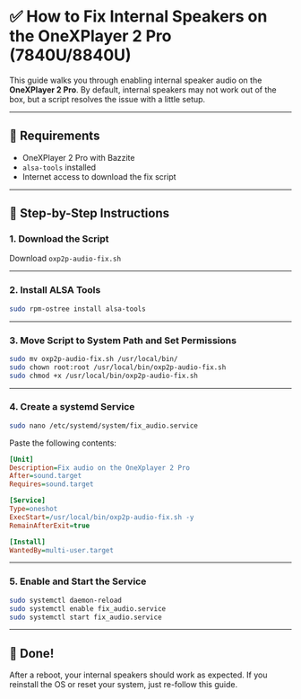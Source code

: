 # ✅ How to Fix Internal Speakers on the OneXPlayer 2 Pro (7840U/8840U)

This guide walks you through enabling internal speaker audio on the **OneXPlayer 2 Pro**. By default, internal speakers may not work out of the box, but a script resolves the issue with a little setup.

---

## 🧰 Requirements

- OneXPlayer 2 Pro with Bazzite
- `alsa-tools` installed
- Internet access to download the fix script

---

## 📝 Step-by-Step Instructions

### 1. **Download the Script**

Download `oxp2p-audio-fix.sh`

---

### 2. **Install ALSA Tools**

```bash
sudo rpm-ostree install alsa-tools
```

---

### 3. **Move Script to System Path and Set Permissions**

```bash
sudo mv oxp2p-audio-fix.sh /usr/local/bin/
sudo chown root:root /usr/local/bin/oxp2p-audio-fix.sh
sudo chmod +x /usr/local/bin/oxp2p-audio-fix.sh
```

---

### 4. **Create a systemd Service**

```bash
sudo nano /etc/systemd/system/fix_audio.service
```

Paste the following contents:

```ini
[Unit]
Description=Fix audio on the OneXplayer 2 Pro
After=sound.target
Requires=sound.target

[Service]
Type=oneshot
ExecStart=/usr/local/bin/oxp2p-audio-fix.sh -y
RemainAfterExit=true

[Install]
WantedBy=multi-user.target
```

---

### 5. **Enable and Start the Service**

```bash
sudo systemctl daemon-reload
sudo systemctl enable fix_audio.service
sudo systemctl start fix_audio.service
```

---

## 🎉 Done!

After a reboot, your internal speakers should work as expected. If you reinstall the OS or reset your system, just re-follow this guide.

